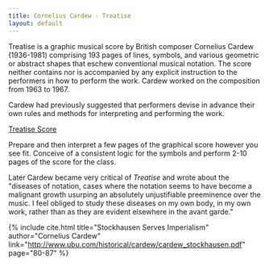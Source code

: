 ```yaml
---
title: Cornelius Cardew - Treatise
layout: default
---
```


Treatise is a graphic musical score by British composer Cornelius Cardew (1936-1981) comprising 193 pages of lines, symbols, and various geometric or abstract shapes that eschew conventional musical notation. The score neither contains nor is accompanied by any explicit instruction to the performers in how to perform the work. Cardew worked on the composition from 1963 to 1967.

Cardew had previously suggested that performers devise in advance their own rules and methods for interpreting and performing the work. 

[Treatise Score](https://monoskop.org/images/e/e2/Cardew_Cornelius_Treatise_1967.pdf)

Prepare and then interpret a few pages of the graphical score however you see fit. Conceive of a consistent logic for the symbols and perform 2-10 pages of the score for the class.

 Later Cardew became very critical of _Treatise_ and wrote about the "diseases of notation, cases where the notation seems to have become a malignant growth usurping an absolutely unjustifiable preeminence over the music. I feel obliged to study these diseases on my own body, in my own work, rather than as they are evident elsewhere in the avant garde."

 {% include cite.html title="Stockhausen Serves Imperialism" author="Cornelius Cardew" link="http://www.ubu.com/historical/cardew/cardew_stockhausen.pdf" page="80-87" %}
